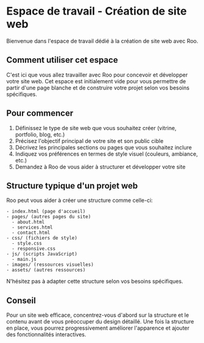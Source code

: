 # Espace de travail - Création de site web

Bienvenue dans l'espace de travail dédié à la création de site web avec Roo.

## Comment utiliser cet espace

C'est ici que vous allez travailler avec Roo pour concevoir et développer votre site web. Cet espace est initialement vide pour vous permettre de partir d'une page blanche et de construire votre projet selon vos besoins spécifiques.

## Pour commencer

1. Définissez le type de site web que vous souhaitez créer (vitrine, portfolio, blog, etc.)
2. Précisez l'objectif principal de votre site et son public cible
3. Décrivez les principales sections ou pages que vous souhaitez inclure
4. Indiquez vos préférences en termes de style visuel (couleurs, ambiance, etc.)
5. Demandez à Roo de vous aider à structurer et développer votre site

## Structure typique d'un projet web

Roo peut vous aider à créer une structure comme celle-ci:

```
- index.html (page d'accueil)
- pages/ (autres pages du site)
  - about.html
  - services.html
  - contact.html
- css/ (fichiers de style)
  - style.css
  - responsive.css
- js/ (scripts JavaScript)
  - main.js
- images/ (ressources visuelles)
- assets/ (autres ressources)
```

N'hésitez pas à adapter cette structure selon vos besoins spécifiques.

## Conseil

Pour un site web efficace, concentrez-vous d'abord sur la structure et le contenu avant de vous préoccuper du design détaillé. Une fois la structure en place, vous pourrez progressivement améliorer l'apparence et ajouter des fonctionnalités interactives.